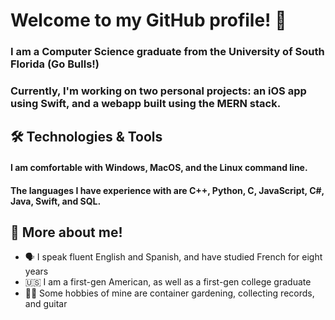# Welcome to my GitHub profile! 🌻
### I am a Computer Science graduate from the University of South Florida (Go Bulls!)
### Currently, I'm working on two personal projects: an iOS app using Swift, and a webapp built using the MERN stack.
## 🛠️ Technologies & Tools
#### I am comfortable with Windows, MacOS, and the Linux command line.
#### The languages I have experience with are C++, Python, C, JavaScript, C#, Java, Swift, and SQL.
## 🌱 More about me!
- 🗣 I speak fluent English and Spanish, and have studied French for eight years
- 🇺🇸 I am a first-gen American, as well as a first-gen college graduate
- 🤸‍♂️ Some hobbies of mine are container gardening, collecting records, and guitar
